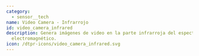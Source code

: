 ```yaml
---
category: 
  - sensor__tech
name: Video Camera - Infrarrojo
id: video_camera_infrared
description: Genera imágenes de video en la parte infrarroja del espectro
  electromagnético.
icon: /dtpr-icons/video_camera_infrared.svg
---
```

